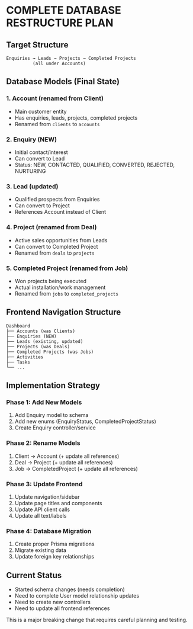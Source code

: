 # COMPLETE DATABASE RESTRUCTURE PLAN

## Target Structure

```
Enquiries → Leads → Projects → Completed Projects
          (all under Accounts)
```

## Database Models (Final State)

### 1. Account (renamed from Client)
- Main customer entity
- Has enquiries, leads, projects, completed projects
- Renamed from `clients` to `accounts`

### 2. Enquiry (NEW)
- Initial contact/interest
- Can convert to Lead
- Status: NEW, CONTACTED, QUALIFIED, CONVERTED, REJECTED, NURTURING

### 3. Lead (updated)
- Qualified prospects from Enquiries
- Can convert to Project
- References Account instead of Client

### 4. Project (renamed from Deal)
- Active sales opportunities from Leads
- Can convert to Completed Project
- Renamed from `deals` to `projects`

### 5. Completed Project (renamed from Job)
- Won projects being executed
- Actual installation/work management
- Renamed from `jobs` to `completed_projects`

## Frontend Navigation Structure

```
Dashboard
├── Accounts (was Clients)
├── Enquiries (NEW)
├── Leads (existing, updated)
├── Projects (was Deals)
├── Completed Projects (was Jobs)
├── Activities
├── Tasks
└── ...
```

## Implementation Strategy

### Phase 1: Add New Models
1. Add Enquiry model to schema
2. Add new enums (EnquiryStatus, CompletedProjectStatus)
3. Create Enquiry controller/service

### Phase 2: Rename Models
1. Client → Account (+ update all references)
2. Deal → Project (+ update all references)  
3. Job → CompletedProject (+ update all references)

### Phase 3: Update Frontend
1. Update navigation/sidebar
2. Update page titles and components
3. Update API client calls
4. Update all text/labels

### Phase 4: Database Migration
1. Create proper Prisma migrations
2. Migrate existing data
3. Update foreign key relationships

## Current Status
- Started schema changes (needs completion)
- Need to complete User model relationship updates
- Need to create new controllers
- Need to update all frontend references

This is a major breaking change that requires careful planning and testing.
